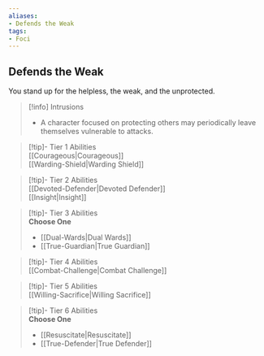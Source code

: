 ```yaml
---
aliases:
- Defends the Weak
tags:
- Foci
---
```


  
## Defends the Weak  
You stand up for the helpless, the weak, and the unprotected.  

>[!info] Intrusions  
>- A character focused on protecting others may periodically leave themselves vulnerable to attacks.  


>[!tip]- Tier 1 Abilities  
> [[Courageous|Courageous]]  
> [[Warding-Shield|Warding Shield]]  


>[!tip]- Tier 2 Abilities  
> [[Devoted-Defender|Devoted Defender]]  
> [[Insight|Insight]]  


>[!tip]- Tier 3 Abilities  
> **Choose One**  
>- [[Dual-Wards|Dual Wards]]  
>- [[True-Guardian|True Guardian]]  


>[!tip]- Tier 4 Abilities  
> [[Combat-Challenge|Combat Challenge]]  


>[!tip]- Tier 5 Abilities  
> [[Willing-Sacrifice|Willing Sacrifice]]  


>[!tip]- Tier 6 Abilities  
> **Choose One**  
>- [[Resuscitate|Resuscitate]]  
>- [[True-Defender|True Defender]]